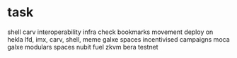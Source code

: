 # task
shell
carv
interoperability infra
check bookmarks
movement
deploy on hekla
lfd, imx, carv, shell, meme
galxe spaces 
incentivised campaigns
moca
galxe modulars spaces
nubit
fuel
zkvm
bera testnet
